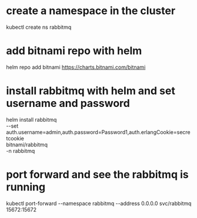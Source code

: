 # create a namespace in the cluster

kubectl create ns rabbitmq

# add bitnami repo with helm

helm repo add bitnami https://charts.bitnami.com/bitnami

# install rabbitmq with helm and set username and password

helm install rabbitmq \
 --set auth.username=admin,auth.password=Password1,auth.erlangCookie=secretcookie \
 bitnami/rabbitmq \
 -n rabbitmq

# port forward and see the rabbitmq is running

kubectl port-forward --namespace rabbitmq --address 0.0.0.0 svc/rabbitmq 15672:15672
